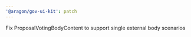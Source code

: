 ```yaml
---
'@aragon/gov-ui-kit': patch
---
```


Fix ProposalVotingBodyContent to support single external body scenarios
